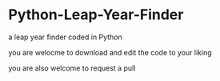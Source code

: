 # Python-Leap-Year-Finder
a leap year finder coded in Python

you are welocme to download and edit the code to your liking

you are also welcome to request a pull
